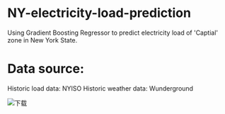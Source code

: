 # NY-electricity-load-prediction

Using Gradient Boosting Regressor to predict electricity load of 'Captial' zone in New York State.

# Data source:
Historic load data: NYISO
Historic weather data: Wunderground

![下载](https://github.com/user-attachments/assets/66a7c02e-d4b0-4cef-9194-1fdf249ac541)
